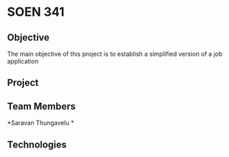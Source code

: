 # SOEN 341

## Objective
The main objective of this project is to establish a simplified version of a job application 
## Project




## Team Members
*Saravan Thungavelu
*

## Technologies

